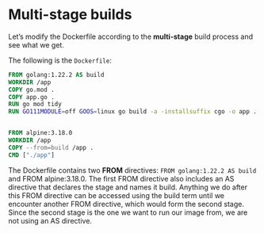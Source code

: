 # Multi-stage builds

Let’s modify the Dockerfile according to the **multi-stage** build process and see what we get.

The following is the `Dockerfile`:

```Dockerfile
FROM golang:1.22.2 AS build
WORKDIR /app
COPY go.mod .
COPY app.go .
RUN go mod tidy
RUN GO111MODULE=off GOOS=linux go build -a -installsuffix cgo -o app . && chmod +x ./app


FROM alpine:3.18.0
WORKDIR /app
COPY --from=build /app .
CMD ["./app"]
```

The Dockerfile contains two **FROM** directives: `FROM golang:1.22.2 AS build` and FROM alpine:3.18.0. The first FROM directive also includes an AS directive that declares the stage and names it build. Anything we do after this FROM directive can be accessed using the build term until we encounter another FROM directive, which would form the second stage. Since the second stage is the one we want to run our image from, we are not using an AS directive.